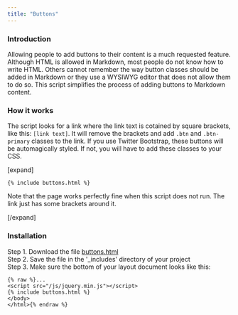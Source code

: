 ```yaml
---
title: "Buttons"
---
```


### Introduction

Allowing people to add buttons to their content is a much requested feature. Although HTML is allowed in Markdown, most people do not know how to write HTML. Others cannot remember the way button classes should be added in Markdown or they use a WYSIWYG editor that does not allow them to do so. This script simplifies the process of adding buttons to Markdown content.

### How it works

The script looks for a link where the link text is cotained by square brackets, like this: `[link text]`. It will remove the brackets and add `.btn` and `.btn-primary` classes to the link. If you use Twitter Bootstrap, these buttons will be automagically styled. If not, you will have to add these classes to your CSS.

[expand]

```
{% include buttons.html %}
```

Note that the page works perfectly fine when this script does not run. The link just has some brackets around it.

[/expand]

### Installation

Step 1. Download the file [buttons.html](https://raw.githubusercontent.com/jhvanderschee/jekyllcodex/gh-pages/_includes/buttons.html)
<br />Step 2. Save the file in the '_includes' directory of your project
<br />Step 3. Make sure the bottom of your layout document looks like this:

```
{% raw %}...
<script src="/js/jquery.min.js"></script>
{% include buttons.html %}
</body>
</html>{% endraw %}
```